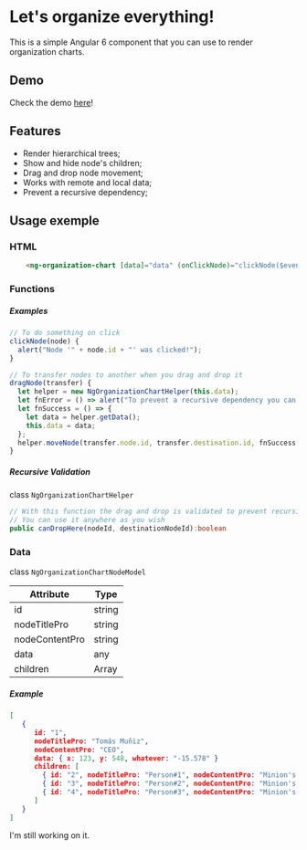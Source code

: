 # Let's organize everything!

This is a simple Angular 6 component that you can use to render organization charts.

## Demo

Check the demo [here](https://ng-organization-chart-px.firebaseapp.com/)!

## Features

 * Render hierarchical trees;
 * Show and hide node's children;
 * Drag and drop node movement;
 * Works with remote and local data;
 * Prevent a recursive dependency;

## Usage exemple

### HTML
```html
	<ng-organization-chart [data]="data" (onClickNode)="clickNode($event)" (onDragNode)="dragNode($event)"></ng-organization-chart>
```
### Functions
##### Examples 
```typescript
// To do something on click
clickNode(node) {
  alert("Node '" + node.id + "' was clicked!");
}

// To transfer nodes to another when you drag and drop it
dragNode(transfer) {
  let helper = new NgOrganizationChartHelper(this.data);
  let fnError = () => alert("To prevent a recursive dependency you can't make this change");
  let fnSuccess = () => {
    let data = helper.getData();
    this.data = data;
  };
  helper.moveNode(transfer.node.id, transfer.destination.id, fnSuccess, fnError);
}
```
##### Recursive Validation
class `NgOrganizationChartHelper`
```typescript
// With this function the drag and drop is validated to prevent recursive dependecy
// You can use it anywhere as you wish
public canDropHere(nodeId, destinationNodeId):boolean
```
### Data
class `NgOrganizationChartNodeModel`

Attribute | Type
--------- | ----
id | string
nodeTitlePro | string
nodeContentPro | string
data | any
children | Array<NgOrganizationChartNodeModel>

##### Example
```json
[
   {
      id: "1",
      nodeTitlePro: "Tomás Muñiz",
      nodeContentPro: "CEO",
      data: { x: 123, y: 548, whatever: "-15.578" }
      children: [
        { id: "2", nodeTitlePro: "Person#1", nodeContentPro: "Minion's CEO", data: [ 1, 2, 3 ] children: [] },
        { id: "3", nodeTitlePro: "Person#2", nodeContentPro: "Minion's CEO", data: { img: "smile" } children: [] },
        { id: "4", nodeTitlePro: "Person#3", nodeContentPro: "Minion's CEO", children: [] },
      ]
   }
]
```

I'm still working on it.
